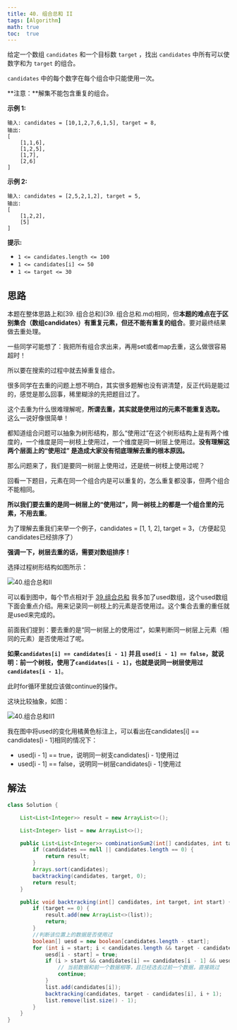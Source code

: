 ```yaml
---
title: 40. 组合总和 II
tags: [Algorithm]
math: true
toc:  true
---
```


给定一个数组 `candidates` 和一个目标数 `target` ，找出 `candidates` 中所有可以使数字和为 `target` 的组合。

`candidates` 中的每个数字在每个组合中只能使用一次。

**注意：**解集不能包含重复的组合。 

**示例 1:**

```
输入: candidates = [10,1,2,7,6,1,5], target = 8,
输出:
[
    [1,1,6],
    [1,2,5],
    [1,7],
    [2,6]
]
```

**示例 2:**

```
输入: candidates = [2,5,2,1,2], target = 5,
输出:
[
    [1,2,2],
    [5]
]
```

**提示:**

- `1 <= candidates.length <= 100`
- `1 <= candidates[i] <= 50`
- `1 <= target <= 30`

## 思路

本题在整体思路上和[39. 组合总和](39. 组合总和.md)相同，但**本题的难点在于区别集合（数组candidates）有重复元素，但还不能有重复的组合**。要对最终结果做去重处理。

一些同学可能想了：我把所有组合求出来，再用set或者map去重，这么做很容易超时！

所以要在搜索的过程中就去掉重复组合。

很多同学在去重的问题上想不明白，其实很多题解也没有讲清楚，反正代码是能过的，感觉是那么回事，稀里糊涂的先把题目过了。

这个去重为什么很难理解呢，**所谓去重，其实就是使用过的元素不能重复选取。** 这么一说好像很简单！

都知道组合问题可以抽象为树形结构，那么“使用过”在这个树形结构上是有两个维度的，一个维度是同一树枝上使用过，一个维度是同一树层上使用过。**没有理解这两个层面上的“使用过” 是造成大家没有彻底理解去重的根本原因。**

那么问题来了，我们是要同一树层上使用过，还是统一树枝上使用过呢？

回看一下题目，元素在同一个组合内是可以重复的，怎么重复都没事，但两个组合不能相同。

**所以我们要去重的是同一树层上的“使用过”，同一树枝上的都是一个组合里的元素，不用去重**。

为了理解去重我们来举一个例子，candidates = [1, 1, 2], target = 3，（方便起见candidates已经排序了）

**强调一下，树层去重的话，需要对数组排序！**

选择过程树形结构如图所示：

![40.组合总和II](https://raw.githubusercontent.com/Traserve/traserve.github.io/main/_posts/algorithm/images/40-1.png)

可以看到图中，每个节点相对于 [39.组合总和](https://mp.weixin.qq.com/s/FLg8G6EjVcxBjwCbzpACPw) 我多加了used数组，这个used数组下面会重点介绍。用来记录同一树枝上的元素是否使用过。这个集合去重的重任就是used来完成的。

前面我们提到：要去重的是“同一树层上的使用过”，如果判断同一树层上元素（相同的元素）是否使用过了呢。

**如果`candidates[i] == candidates[i - 1]` 并且 `used[i - 1] == false`，就说明：前一个树枝，使用了`candidates[i - 1]`，也就是说同一树层使用过`candidates[i - 1]`**。

此时for循环里就应该做continue的操作。

这块比较抽象，如图：

![40.组合总和II1](https://raw.githubusercontent.com/Traserve/traserve.github.io/main/_posts/algorithm/images/40-2.png)

我在图中将used的变化用橘黄色标注上，可以看出在candidates[i] == candidates[i - 1]相同的情况下：

- used[i - 1] == true，说明同一树支candidates[i - 1]使用过
- used[i - 1] == false，说明同一树层candidates[i - 1]使用过

## 解法

```java
class Solution {

    List<List<Integer>> result = new ArrayList<>();

    List<Integer> list = new ArrayList<>();

    public List<List<Integer>> combinationSum2(int[] candidates, int target) {
        if (candidates == null || candidates.length == 0) {
            return result;
        }
        Arrays.sort(candidates);
        backtracking(candidates, target, 0);
        return result;
    }

    public void backtracking(int[] candidates, int target, int start) {
        if (target == 0) {
            result.add(new ArrayList<>(list));
            return;
        }
        //判断该位置上的数据是否使用过
        boolean[] uesd = new boolean[candidates.length - start];        
        for (int i = start; i < candidates.length && target - candidates[i] >= 0; i++) {
            uesd[i - start] = true;
            if (i > start && candidates[i] == candidates[i - 1] && uesd[i - start - 1]) {
                // 当前数据和前一个数据相等，且已经选去过前一个数据，直接跳过
                continue;
            }
            list.add(candidates[i]);
            backtracking(candidates, target - candidates[i], i + 1);
            list.remove(list.size() - 1);
        }
    }
}
```

